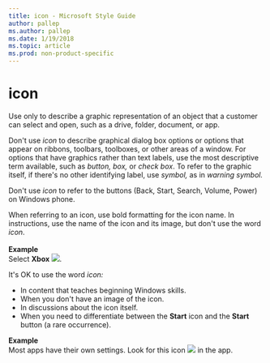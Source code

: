 ```yaml
---
title: icon - Microsoft Style Guide
author: pallep
ms.author: pallep
ms.date: 1/19/2018
ms.topic: article
ms.prod: non-product-specific
---
```


# icon

Use
only to describe a graphic representation of an object that
a customer can select and open, such as a drive, folder,
document, or app.

Don't use *icon*
to describe graphical dialog box options or options that appear on
ribbons, toolbars, toolboxes, or other areas of a window. For options
that have graphics rather than text labels, use the most descriptive term available, such as *button, box,* or *check box*. To refer to the graphic itself, if there's no other identifying label, use *symbol,* as in *warning symbol.*

Don't use *icon* to refer to the buttons (Back, Start, Search, Volume, Power) on Windows phone.

When referring to an icon, use bold formatting for the icon name. In instructions, use the name of the icon and its image, but don't use the word *icon*.<br /><br />**Example**<br />Select **Xbox** ![](media/icon/1465752354.png).

It's OK to use the word *icon:*

  - In content that teaches beginning Windows skills. 
  - When you don't have an image of the icon. 
  - In discussions about the icon itself. 
  - When you need to differentiate between the **Start** icon and the **Start** button (a rare occurrence)​. 

**Example**<br />Most apps have their own settings. Look for this icon ![](media/icon/10090115.PNG) in the app.
